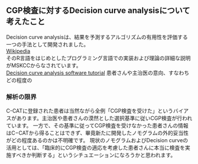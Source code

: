 ## CGP検査に対するDecision curve analysisについて考えたこと
Decision curve analysisは、結果を予測するアルゴリズムの有用性を評価する一つの手法として開発されました。  
[Wikipedia](https://en.wikipedia.org/wiki/Decision_curve_analysis)  
そのR言語をはじめとしたプログラミング言語での実装および理論の詳細な説明がMSKCCからなされています。  
[Decision curve analysis software tutorial](https://mskcc-epi-bio.github.io/decisioncurveanalysis/index.html)
患者さんや主治医の意向、すなわちどの程度の


### 解析の限界
C-CATに登録された患者は当然ながら全例「CGP検査を受けた」というバイアスがあります。主治医や患者さんの漠然とした選択基準に従いCGP検査が行われています。
一方で、その基準に従ってCGP検査を受けなかった患者さんの情報はC−CATから得ることはできず、畢竟新たに開発したノモグラムの外的妥当性がどの程度あるのかは不明確です。
現状のノモグラムおよびDecision curveの活用としては、「臨床的にCGP検査の適応を考慮した患者さんに本当に検査を実施すべきか判断する」というシチュエーションになろうかと思われます。  
